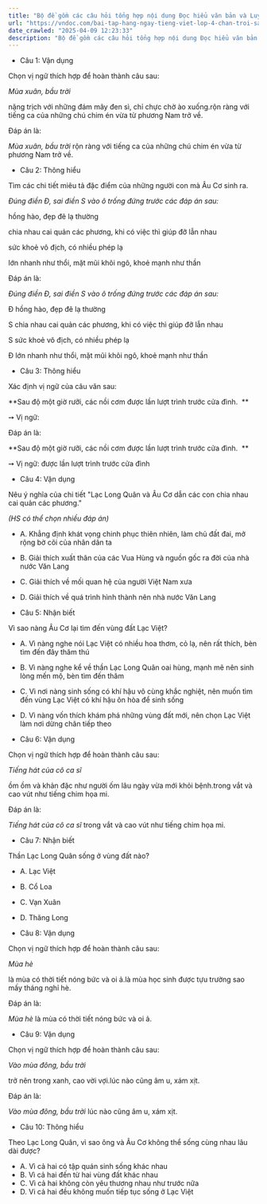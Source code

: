 ```yaml
---
title: "Bộ đề gồm các câu hỏi tổng hợp nội dung Đọc hiểu văn bản và Luyện từ và câu được học ở Tuần 23 trong chương trình Tiếng Việt lớp 4 Tập 2 Chân trời sáng tạo."
url: "https://vndoc.com/bai-tap-hang-ngay-tieng-viet-lop-4-chan-troi-sang-tao-tuan-23-thu-2-337354"
date_crawled: "2025-04-09 12:23:33"
description: "Bộ đề gồm các câu hỏi tổng hợp nội dung Đọc hiểu văn bản và Luyện từ và câu được học ở Tuần 23 trong chương trình Tiếng Việt lớp 4 Tập 2 Chân trời sáng tạo."
---
```


* Câu 1:  Vận dụng

Chọn vị ngữ thích hợp để hoàn thành câu sau:

_Mùa xuân, bầu trời_

nặng trịch với những đám mây đen sì, chỉ chực chờ ào xuống.rộn ràng với tiếng ca của những chú chim én vừa từ phương Nam trở về.

Đáp án là:

_Mùa xuân, bầu trời_ rộn ràng với tiếng ca của những chú chim én vừa từ phương Nam trở về.

* Câu 2:  Thông hiểu

Tìm các chi tiết miêu tả đặc điểm của những người con mà Âu Cơ sinh ra.

_Đúng điền Đ, sai điền S vào ô trống đứng trước các đáp án sau:_

hồng hào, đẹp đẽ lạ thường

chia nhau cai quản các phương, khi có việc thì giúp đỡ lẫn nhau

sức khoẻ vô địch, có nhiều phép lạ

lớn nhanh như thổi, mặt mũi khôi ngô, khoẻ mạnh như thần

Đáp án là:

_Đúng điền Đ, sai điền S vào ô trống đứng trước các đáp án sau:_

Đ hồng hào, đẹp đẽ lạ thường

S chia nhau cai quản các phương, khi có việc thì giúp đỡ lẫn nhau

S sức khoẻ vô địch, có nhiều phép lạ

Đ lớn nhanh như thổi, mặt mũi khôi ngô, khoẻ mạnh như thần

* Câu 3:  Thông hiểu

Xác định vị ngữ của câu văn sau:

**Sau độ một giờ rưỡi, các nồi cơm được lần lượt trình trước cửa đình.  **

➙ Vị ngữ: 

Đáp án là:

**Sau độ một giờ rưỡi, các nồi cơm được lần lượt trình trước cửa đình.  **

➙ Vị ngữ: được lần lượt trình trước cửa đình

* Câu 4:  Vận dụng

Nêu ý nghĩa của chi tiết "Lạc Long Quân và Âu Cơ dẫn các con chia nhau cai quản các phương."

_(HS có thể chọn nhiều đáp án)_

  * A. Khẳng định khát vọng chinh phục thiên nhiên, làm chủ đất đai, mở rộng bờ cõi của nhân dân ta 
  * B. Giải thích xuất thân của các Vua Hùng và nguồn gốc ra đời của nhà nước Văn Lang 
  * C. Giải thích về mối quan hệ của người Việt Nam xưa 
  * D. Giải thích về quá trình hình thành nên nhà nước Văn Lang 



* Câu 5:  Nhận biết

Vì sao nàng Âu Cơ lại tìm đến vùng đất Lạc Việt?

  * A. Vì nàng nghe nói Lạc Việt có nhiều hoa thơm, cỏ lạ, nên rất thích, bèn tìm đến đây thăm thú 
  * B. Vì nàng nghe kể về thần Lạc Long Quân oai hùng, mạnh mẽ nên sinh lòng mến mộ, bèn tìm đến thăm 
  * C. Vì nơi nàng sinh sống có khí hậu vô cùng khắc nghiệt, nên muốn tìm đến vùng Lạc Việt có khí hậu ôn hòa để sinh sống 
  * D. Vì nàng vốn thích khám phá những vùng đất mới, nên chọn Lạc Việt làm nơi dừng chân tiếp theo 



* Câu 6:  Vận dụng

Chọn vị ngữ thích hợp để hoàn thành câu sau:

_Tiếng hát của cô ca sĩ_

ồm ồm và khản đặc như người ốm lâu ngày vừa mới khỏi bệnh.trong vắt và cao vút như tiếng chim họa mi.

Đáp án là:

_Tiếng hát của cô ca sĩ_ trong vắt và cao vút như tiếng chim họa mi.

* Câu 7:  Nhận biết

Thần Lạc Long Quân sống ở vùng đất nào?

  * A. Lạc Việt 
  * B. Cổ Loa 
  * C. Vạn Xuân 
  * D. Thăng Long 



* Câu 8:  Vận dụng

Chọn vị ngữ thích hợp để hoàn thành câu sau:

_Mùa hè_

là mùa có thời tiết nóng bức và oi ả.là mùa học sinh được tựu trường sao mấy tháng nghỉ hè.

Đáp án là:

_Mùa hè_ là mùa có thời tiết nóng bức và oi ả.

* Câu 9:  Vận dụng

Chọn vị ngữ thích hợp để hoàn thành câu sau:

_Vào mùa đông, bầu trời_

trở nên trong xanh, cao vời vợi.lúc nào cũng âm u, xám xịt.

Đáp án là:

_Vào mùa đông, bầu trời_ lúc nào cũng âm u, xám xịt.

* Câu 10:  Thông hiểu

Theo Lạc Long Quân, vì sao ông và Âu Cơ không thể sống cùng nhau lâu dài được?

  * A. Vì cả hai có tập quán sinh sống khác nhau 
  * B. Vì cả hai đến từ hai vùng đất khác nhau 
  * C. Vì cả hai không còn yêu thương nhau như trước nữa 
  * D. Vi cả hai đều không muốn tiếp tục sống ở Lạc Việt 


